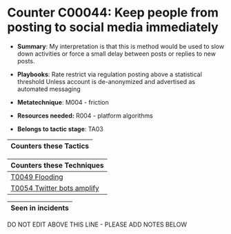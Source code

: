 # Counter C00044: Keep people from posting to social media immediately

* **Summary**: My interpretation is that this is method would be used to slow down activities or force a small delay between posts or replies to new posts.

* **Playbooks**: Rate restrict via regulation posting above a statistical threshold
Unless account is de-anonymized and advertised as automated messaging

* **Metatechnique**: M004 - friction

* **Resources needed:** R004 - platform algorithms

* **Belongs to tactic stage**: TA03


| Counters these Tactics |
| ---------------------- |



| Counters these Techniques |
| ------------------------- |
| [T0049 Flooding](../techniques/T0049.md) |
| [T0054 Twitter bots amplify](../techniques/T0054.md) |



| Seen in incidents |
| ----------------- |


DO NOT EDIT ABOVE THIS LINE - PLEASE ADD NOTES BELOW